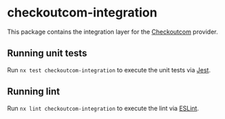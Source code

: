 # checkoutcom-integration
This package contains the integration layer for the [Checkoutcom](https://www.checkout.com/) provider.

## Running unit tests

Run `nx test checkoutcom-integration` to execute the unit tests via [Jest](https://jestjs.io).

## Running lint

Run `nx lint checkoutcom-integration` to execute the lint via [ESLint](https://eslint.org/).
